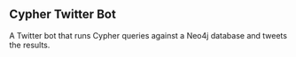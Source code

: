 ## Cypher Twitter Bot

A Twitter bot that runs Cypher queries against a Neo4j database and tweets the results.
